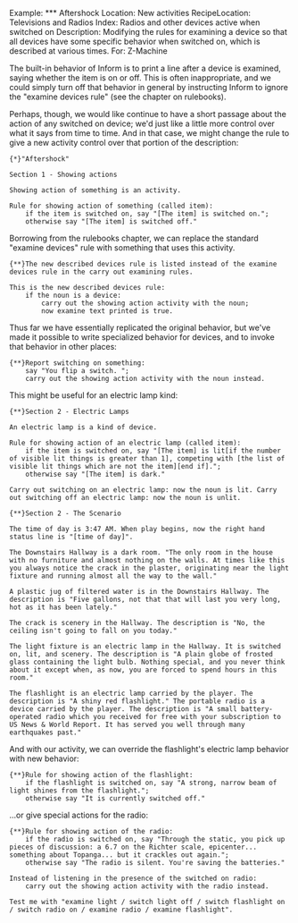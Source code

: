 Example: *** Aftershock
Location: New activities
RecipeLocation: Televisions and Radios
Index: Radios and other devices active when switched on
Description: Modifying the rules for examining a device so that all devices have some specific behavior when switched on, which is described at various times.
For: Z-Machine

  
The built-in behavior of Inform is to print a line after a device is examined, saying whether the item is on or off. This is often inappropriate, and we could simply turn off that behavior in general by instructing Inform to ignore the "examine devices rule" (see the chapter on rulebooks).

  
Perhaps, though, we would like continue to have a short passage about the action of any switched on device; we'd just like a little more control over what it says from time to time. And in that case, we might change the rule to give a new activity control over that portion of the description:

  

``` inform7
{*}"Aftershock"

Section 1 - Showing actions

Showing action of something is an activity.

Rule for showing action of something (called item):
	if the item is switched on, say "[The item] is switched on.";
	otherwise say "[The item] is switched off."
```

  
Borrowing from the rulebooks chapter, we can replace the standard "examine devices" rule with something that uses this activity.

  

``` inform7
{**}The new described devices rule is listed instead of the examine devices rule in the carry out examining rules.

This is the new described devices rule:
	if the noun is a device:
		carry out the showing action activity with the noun;
		now examine text printed is true.
```

  
Thus far we have essentially replicated the original behavior, but we've made it possible to write specialized behavior for devices, and to invoke that behavior in other places:

  

``` inform7
{**}Report switching on something:
	say "You flip a switch. ";
	carry out the showing action activity with the noun instead.
```

  
This might be useful for an electric lamp kind:

  

``` inform7
{**}Section 2 - Electric Lamps

An electric lamp is a kind of device.

Rule for showing action of an electric lamp (called item):
	if the item is switched on, say "[The item] is lit[if the number of visible lit things is greater than 1], competing with [the list of visible lit things which are not the item][end if].";
	otherwise say "[The item] is dark."

Carry out switching on an electric lamp: now the noun is lit. Carry out switching off an electric lamp: now the noun is unlit.

{**}Section 2 - The Scenario

The time of day is 3:47 AM. When play begins, now the right hand status line is "[time of day]".

The Downstairs Hallway is a dark room. "The only room in the house with no furniture and almost nothing on the walls. At times like this you always notice the crack in the plaster, originating near the light fixture and running almost all the way to the wall."

A plastic jug of filtered water is in the Downstairs Hallway. The description is "Five gallons, not that that will last you very long, hot as it has been lately."

The crack is scenery in the Hallway. The description is "No, the ceiling isn't going to fall on you today."

The light fixture is an electric lamp in the Hallway. It is switched on, lit, and scenery. The description is "A plain globe of frosted glass containing the light bulb. Nothing special, and you never think about it except when, as now, you are forced to spend hours in this room."

The flashlight is an electric lamp carried by the player. The description is "A shiny red flashlight." The portable radio is a device carried by the player. The description is "A small battery-operated radio which you received for free with your subscription to US News & World Report. It has served you well through many earthquakes past."
```

  
And with our activity, we can override the flashlight's electric lamp behavior with new behavior:

  

``` inform7
{**}Rule for showing action of the flashlight:
	if the flashlight is switched on, say "A strong, narrow beam of light shines from the flashlight.";
	otherwise say "It is currently switched off."
```

  
...or give special actions for the radio:

  

``` inform7
{**}Rule for showing action of the radio:
	if the radio is switched on, say "Through the static, you pick up pieces of discussion: a 6.7 on the Richter scale, epicenter... something about Topanga... but it crackles out again.";
	otherwise say "The radio is silent. You're saving the batteries."

Instead of listening in the presence of the switched on radio:
	carry out the showing action activity with the radio instead.

Test me with "examine light / switch light off / switch flashlight on / switch radio on / examine radio / examine flashlight".
```

